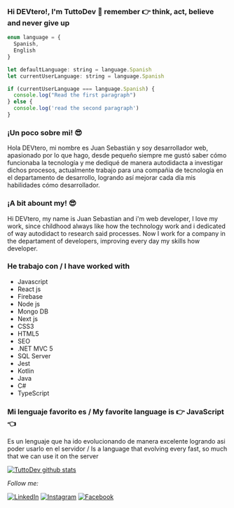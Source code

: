 ### Hi DEVtero!, I'm TuttoDev 👋 remember 👉 think, act, believe and never give up

```js
enum language = {
  Spanish,
  English
}

let defaultLanguage: string = language.Spanish
let currentUserLanguage: string = language.Spanish

if (currentUserLanguage === language.Spanish) {
  console.log("Read the first paragraph")
} else {
  console.log('read the second paragraph')
}
```
### ¡Un poco sobre mi! 😎
Hola DEVtero, mi nombre es Juan Sebastián y soy desarrollador web, apasionado por lo que hago, desde pequeño siempre me gustó saber cómo funcionaba la tecnología y me dediqué de manera autodidacta a investigar dichos procesos, actualmente trabajo para una compañia de tecnología en el departamento de desarrollo, logrando así mejorar cada día mis habilidades cómo desarrollador.

### ¡A bit abount my! 😎
Hi DEVtero, my name is Juan Sebastian and i'm web developer, I love my work, since childhood always like how the technology work and i dedicated of way autodidact 
to research said processes. Now I work for a company in the departament of developers, improving every day my skills how developer. 

### He trabajo con / I have worked with
- Javascript
- React js
- Firebase
- Node js
- Mongo DB
- Next js
- CSS3
- HTML5
- SEO
- .NET MVC 5
- SQL Server
- Jest
- Kotlin
- Java
- C#
- TypeScript

### Mi lenguaje favorito es / My favorite language is 👉 JavaScript 👈
Es un lenguaje que ha ido evolucionando de manera excelente logrando asi poder usarlo en el servidor /
Is a language that evolving every fast, so much that we can use it on the server

<!--
**juansebastian2426/juansebastian2426** is a ✨ _special_ ✨ repository because its `README.md` (this file) appears on your GitHub profile.

Here are some ideas to get you started:

- 🔭 I’m currently working on ...
- 🌱 I’m currently learning ...
- 👯 I’m looking to collaborate on ...
- 🤔 I’m looking for help with ...
- 💬 Ask me about ...
- 📫 How to reach me: ...
- 😄 Pronouns: ...
- ⚡ Fun fact: ...
-->
[![TuttoDev github stats](https://github-readme-stats.vercel.app/api?username=juansebastian2426)](https://github.com/anuraghazra/github-readme-stats)

<i>Follow me:</i><br>

<a href="https://www.linkedin.com/in/juan-sebasti%C3%A1n-valencia-jimenez-495919185/" target="_blank"><img src="https://img.shields.io/badge/LinkedIn-%230077B5.svg?&style=flat-square&logo=linkedin&logoColor=white" alt="LinkedIn"></a>
<a href="https://www.instagram.com/tuttodev/" target="_blank"><img src="https://img.shields.io/badge/Instagram-%23E4405F.svg?&style=flat-square&logo=instagram&logoColor=white" alt="Instagram"></a>
<a href="https://www.facebook.com/juansebastian.valenciajimenez/" target="_blank"><img src="https://img.shields.io/badge/Facebook-%231877F2.svg?&style=flat-square&logo=facebook&logoColor=white" alt="Facebook"></a>

